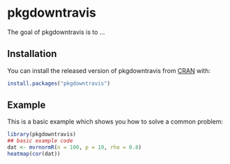 
# pkgdowntravis

<!-- badges: start -->
<!-- badges: end -->

The goal of pkgdowntravis is to ...

## Installation

You can install the released version of pkgdowntravis from [CRAN](https://CRAN.R-project.org) with:

``` r
install.packages("pkgdowntravis")
```

## Example

This is a basic example which shows you how to solve a common problem:

``` r
library(pkgdowntravis)
## basic example code
dat <- mvrnormR(n = 100, p = 10, rho = 0.8)
heatmap(cor(dat))
```



